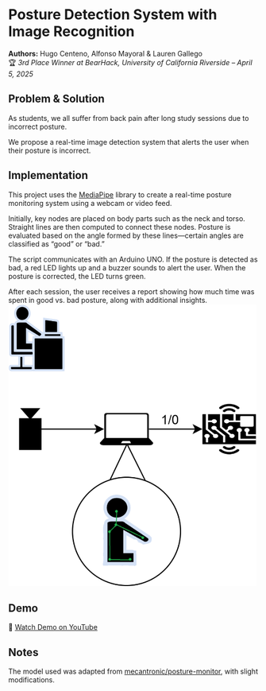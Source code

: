 # Posture Detection System with Image Recognition

**Authors:** Hugo Centeno, Alfonso Mayoral & Lauren Gallego  
🏆 *3rd Place Winner at BearHack, University of California Riverside – April 5, 2025*

## Problem & Solution

As students, we all suffer from back pain after long study sessions due to incorrect posture.

We propose a real-time image detection system that alerts the user when their posture is incorrect.

## Implementation

This project uses the [MediaPipe](https://mediapipe.dev/) library to create a real-time posture monitoring system using a webcam or video feed.

Initially, key nodes are placed on body parts such as the neck and torso. Straight lines are then computed to connect these nodes. Posture is evaluated based on the angle formed by these lines—certain angles are classified as “good” or “bad.”

The script communicates with an Arduino UNO. If the posture is detected as bad, a red LED lights up and a buzzer sounds to alert the user. When the posture is corrected, the LED turns green.

After each session, the user receives a report showing how much time was spent in good vs. bad posture, along with additional insights.
<img src="Schema.png" alt="Posture Detection System Schema" width="500"/>


## Demo

🎥 [Watch Demo on YouTube](https://youtu.be/0CwbkUt7-jk)

## Notes

The model used was adapted from [mecantronic/posture-monitor](https://github.com/mecantronic/posture-monitor), with slight modifications.
